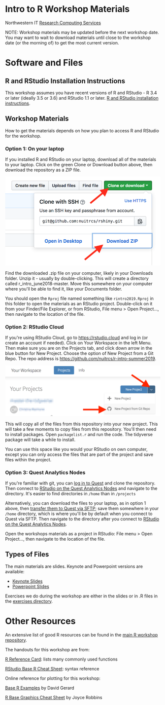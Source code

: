 # Intro to R Workshop Materials

Northwestern IT [Research Computing Services](http://www.it.northwestern.edu/research/)

NOTE: Workshop materials may be updated before the next workshop date.  You may want to wait to download materials until close to the workshop date (or the morning of) to get the most current version.

# Software and Files

## R and RStudio Installation Instructions

This workshop assumes you have recent versions of R and RStudio - R 3.4 or later (ideally 3.5 or 3.6) and RStudio 1.1 or later.  [R and RStudio installation instructions](https://nuitrcs.github.io/workshop-logistics/install/r/).  

## Workshop Materials

How to get the materials depends on how you plan to access R and RStudio for the workshop.

### Option 1: On your laptop 

If you installed R and RStudio on your laptop, download all of the materials to your laptop.  Click on the green Clone or Download button above, then download the repository as a ZIP file.  

![github download](images/githubdownload.png)

Find the downloaded .zip file on your computer, likely in your Downloads folder.  Unzip it - usually by double-clicking.  This will create a directory called r\_intro\_june2018-master.  Move this somewhere on your computer where you'll be able to find it, like your Documents folder.  

You should open the `Rproj` file named something like `rintro2019.Rproj` in this folder to open the materials as an RStudio project.  Double-click on it from your Finder/File Explorer, or from RStudio, File menu > Open Project..., then navigate to the location of the file.

### Option 2: RStudio Cloud

If you're using RStudio Cloud, go to https://rstudio.cloud and log in (or create an account if needed).  Click on Your Workspace in the left Menu.  Then make sure you are on the Projects tab, and click down arrow in the blue button for New Project.  Choose the option of New Project from a Git Repo.  The repo address is https://github.com/nuitrcs/r-intro-summer2019.  

![rstudio cloud new project](images/rstudiocloud.png)

This will copy all of the files from this repository into your new project.  This will take a few moments to copy files from this repository.  You'll then need to install packages.  Open `packagelist.r` and run the code.  The tidyverse package will take a while to install.  

You can use this space like you would your RStudio on own computer, except you can only access the files that are part of the project and save files within the project.

### Option 3: Quest Analytics Nodes

If you're familiar with git, you can [log in to Quest](https://kb.northwestern.edu/page.php?id=70705) and clone the repository.  Then connect to [RStudio on the Quest Analytics Nodes](https://kb.northwestern.edu/71895) and navigate to the directory.  It's easier to find directories in `/home` than in `/projects`

Alternatively, you can download the files to your laptop, as in option 1 above, then [transfer them to Quest via SFTP](https://kb.northwestern.edu/page.php?id=70521); save them somewhere in your `/home` directory, which is where you'll be by default when you connect to Quest via SFTP.  Then navigate to the directory after you connect to [RStudio on the Quest Analytics Nodes](https://kb.northwestern.edu/71895).

Open the workshops materials as a project in RStudio: File menu > Open Project..., then navigate to the location of the file.

## Types of Files

The main materials are slides.  Keynote and Powerpoint versions are available:

* [Keynote Slides](https://github.com/nuitrcs/r-intro-summer2019/blob/master/slides.key?raw=true)
* [Powerpoint Slides](https://github.com/nuitrcs/r-intro-summer2019/blob/master/slides.pptx?raw=true)

Exercises we do during the workshop are either in the slides or in .R files in the [exercises directory](/exercises).




# Other Resources

An extensive list of good R resources can be found in the [main R workshop repository](https://github.com/nuitrcs/rworkshops).

The handouts for this workshop are from:

[R Reference Card](https://cran.r-project.org/doc/contrib/Baggott-refcard-v2.pdf): lists many commonly used functions

[RStudio Base R Cheat Sheet](https://www.rstudio.com/wp-content/uploads/2016/05/base-r.pdf): syntax reference

Online reference for plotting for this workshop:

[Base R Examples](https://dcgerard.github.io/stat234/base_r_cheatsheet.html) by David Gerard

[R Base Graphics Cheat Sheet](http://publish.illinois.edu/johnrgallagher/files/2015/10/BaseGraphicsCheatsheet.pdf) by Joyce Robbins

